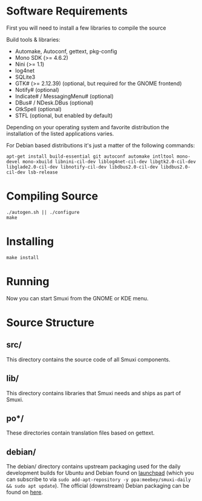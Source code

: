 Software Requirements
=====================
First you will need to install a few libraries to compile the source

Build tools & libraries:
* Automake, Autoconf, gettext, pkg-config
* Mono SDK (>= 4.6.2)
* Nini (>= 1.1)
* log4net
* SQLite3
* GTK# (>= 2.12.39) (optional, but required for the GNOME frontend)
* Notify# (optional)
* Indicate# / MessagingMenu# (optional)
* DBus# / NDesk.DBus (optional)
* GtkSpell (optional)
* STFL (optional, but enabled by default)

Depending on your operating system and favorite distribution the installation of
the listed applications varies.

For Debian based distributions it's just a matter of the following commands:

    apt-get install build-essential git autoconf automake intltool mono-devel mono-xbuild libnini-cil-dev liblog4net-cil-dev libgtk2.0-cil-dev libglade2.0-cil-dev libnotify-cil-dev libdbus2.0-cil-dev libdbus2.0-cil-dev lsb-release

Compiling Source
================

    ./autogen.sh || ./configure
    make

Installing
==========

    make install

Running
=======

Now you can start Smuxi from the GNOME or KDE menu.

Source Structure
================

src/
----

This directory contains the source code of all Smuxi components.

lib/
----

This directory contains libraries that Smuxi needs and ships as part of Smuxi.

po\*/
-----

These directories contain translation files based on gettext.

debian/
-------

The debian/ directory contains upstream packaging used for the daily development
builds for Ubuntu and Debian found on [launchpad][] (which you can subscribe to
via `sudo add-apt-repository -y ppa:meebey/smuxi-daily && sudo apt update`).
The official (downstream) Debian packaging can be found on [here][].

  [launchpad]: https://launchpad.net/~meebey/+archive/smuxi-daily
  [here]: https://salsa.debian.org/dotnet-team/smuxi
